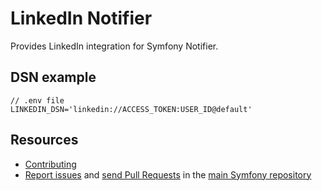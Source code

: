LinkedIn Notifier
=================

Provides LinkedIn integration for Symfony Notifier.

DSN example
-----------

```
// .env file
LINKEDIN_DSN='linkedin://ACCESS_TOKEN:USER_ID@default'
```

Resources
---------

  * [Contributing](https://symfony.com/doc/current/contributing/index.html)
  * [Report issues](https://github.com/symfony/symfony/issues) and
    [send Pull Requests](https://github.com/symfony/symfony/pulls)
    in the [main Symfony repository](https://github.com/symfony/symfony)
